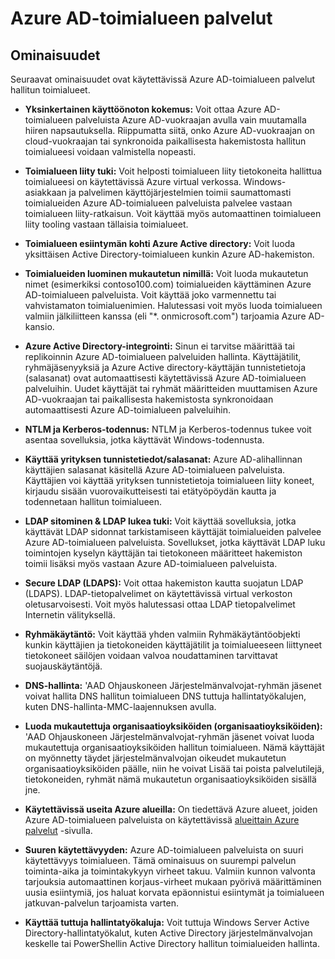 <properties
    pageTitle="Azure Active Directory-toimialuepalveluista: Ominaisuudet | Microsoft Azure"
    description="Azure Active Directory-toimialuepalveluista ominaisuudet"
    services="active-directory-ds"
    documentationCenter=""
    authors="mahesh-unnikrishnan"
    manager="stevenpo"
    editor="curtand"/>

<tags
    ms.service="active-directory-ds"
    ms.workload="identity"
    ms.tgt_pltfrm="na"
    ms.devlang="na"
    ms.topic="article"
    ms.date="10/07/2016"
    ms.author="maheshu"/>

# <a name="azure-ad-domain-services"></a>Azure AD-toimialueen palvelut

## <a name="features"></a>Ominaisuudet
Seuraavat ominaisuudet ovat käytettävissä Azure AD-toimialueen palvelut hallitun toimialueet.

- **Yksinkertainen käyttöönoton kokemus:** Voit ottaa Azure AD-toimialueen palveluista Azure AD-vuokraajan avulla vain muutamalla hiiren napsautuksella. Riippumatta siitä, onko Azure AD-vuokraajan on cloud-vuokraajan tai synkronoida paikallisesta hakemistosta hallitun toimialueesi voidaan valmistella nopeasti.

- **Toimialueen liity tuki:** Voit helposti toimialueen liity tietokoneita hallittua toimialueesi on käytettävissä Azure virtual verkossa. Windows-asiakkaan ja palvelimen käyttöjärjestelmien toimii saumattomasti toimialueiden Azure AD-toimialueen palveluista palvelee vastaan toimialueen liity-ratkaisun. Voit käyttää myös automaattinen toimialueen liity tooling vastaan tällaisia toimialueet.

- **Toimialueen esiintymän kohti Azure Active directory:** Voit luoda yksittäisen Active Directory-toimialueen kunkin Azure AD-hakemiston.

- **Toimialueiden luominen mukautetun nimillä:** Voit luoda mukautetun nimet (esimerkiksi contoso100.com) toimialueiden käyttäminen Azure AD-toimialueen palveluista. Voit käyttää joko varmennettu tai vahvistamaton toimialuenimien. Halutessasi voit myös luoda toimialueen valmiin jälkiliitteen kanssa (eli "*. onmicrosoft.com") tarjoamia Azure AD-kansio.

- **Azure Active Directory-integrointi:** Sinun ei tarvitse määrittää tai replikoinnin Azure AD-toimialueen palveluiden hallinta. Käyttäjätilit, ryhmäjäsenyyksiä ja Azure Active directory-käyttäjän tunnistetietoja (salasanat) ovat automaattisesti käytettävissä Azure AD-toimialueen palveluihin. Uudet käyttäjät tai ryhmät määritteiden muuttamisen Azure AD-vuokraajan tai paikallisesta hakemistosta synkronoidaan automaattisesti Azure AD-toimialueen palveluihin.

- **NTLM ja Kerberos-todennus:** NTLM ja Kerberos-todennus tukee voit asentaa sovelluksia, jotka käyttävät Windows-todennusta.

- **Käyttää yrityksen tunnistetiedot/salasanat:** Azure AD-alihallinnan käyttäjien salasanat käsitellä Azure AD-toimialueen palveluista. Käyttäjien voi käyttää yrityksen tunnistetietoja toimialueen liity koneet, kirjaudu sisään vuorovaikutteisesti tai etätyöpöydän kautta ja todennetaan hallitun toimialueen.

- **LDAP sitominen & LDAP lukea tuki:** Voit käyttää sovelluksia, jotka käyttävät LDAP sidonnat tarkistamiseen käyttäjät toimialueiden palvelee Azure AD-toimialueen palveluista. Sovellukset, jotka käyttävät LDAP luku toimintojen kyselyn käyttäjän tai tietokoneen määritteet hakemiston toimii lisäksi myös vastaan Azure AD-toimialueen palveluista.

- **Secure LDAP (LDAPS):** Voit ottaa hakemiston kautta suojatun LDAP (LDAPS). LDAP-tietopalvelimet on käytettävissä virtual verkoston oletusarvoisesti. Voit myös halutessasi ottaa LDAP tietopalvelimet Internetin välityksellä.

- **Ryhmäkäytäntö:** Voit käyttää yhden valmiin Ryhmäkäytäntöobjekti kunkin käyttäjien ja tietokoneiden käyttäjätilit ja toimialueeseen liittyneet tietokoneet säilöjen voidaan valvoa noudattaminen tarvittavat suojauskäytäntöjä.

- **DNS-hallinta:** 'AAD Ohjauskoneen Järjestelmänvalvojat-ryhmän jäsenet voivat hallita DNS hallitun toimialueen DNS tuttuja hallintatyökalujen, kuten DNS-hallinta-MMC-laajennuksen avulla.

- **Luoda mukautettuja organisaatioyksiköiden (organisaatioyksiköiden):** 'AAD Ohjauskoneen Järjestelmänvalvojat-ryhmän jäsenet voivat luoda mukautettuja organisaatioyksiköiden hallitun toimialueen. Nämä käyttäjät on myönnetty täydet järjestelmänvalvojan oikeudet mukautetun organisaatioyksiköiden päälle, niin he voivat Lisää tai poista palvelutilejä, tietokoneiden, ryhmät nämä mukautetun organisaatioyksiköiden sisällä jne.

- **Käytettävissä useita Azure alueilla:** On tiedettävä Azure alueet, joiden Azure AD-toimialueen palveluista on käytettävissä [alueittain Azure palvelut](https://azure.microsoft.com/regions/#services/) -sivulla.

- **Suuren käytettävyyden:** Azure AD-toimialueen palveluista on suuri käytettävyys toimialueen. Tämä ominaisuus on suurempi palvelun toiminta-aika ja toimintakykyyn virheet takuu. Valmiin kunnon valvonta tarjouksia automaattinen korjaus-virheet mukaan pyörivä määrittäminen uusia esiintymiä, jos haluat korvata epäonnistui esiintymät ja toimialueen jatkuvan-palvelun tarjoamista varten.

- **Käyttää tuttuja hallintatyökaluja:** Voit tuttuja Windows Server Active Directory-hallintatyökalut, kuten Active Directory järjestelmänvalvojan keskelle tai PowerShellin Active Directory hallitun toimialueiden hallinta.
